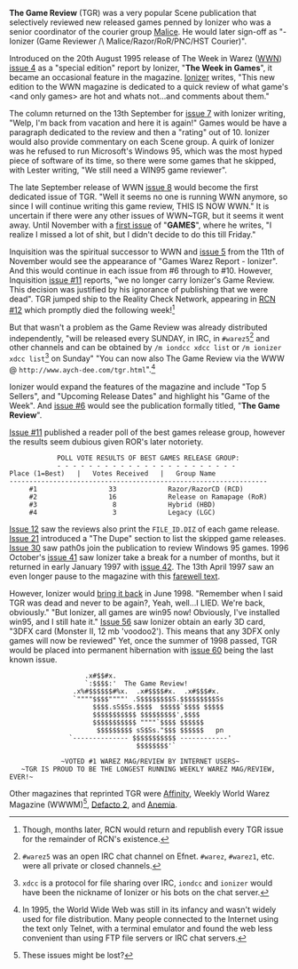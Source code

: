 **The Game Review** (TGR) was a very popular Scene publication that selectively reviewed new released games penned by Ionizer who was a senior coordinator of the courier group [Malice](/g/malice). He would later sign-off as "-Ionizer (Game Reviewer /\ Malice/Razor/RoR/PNC/HST Courier)".

Introduced on the 20th August 1995 release of The Week in Warez ([WWN](/g/the-week-in-warez)) [issue 4](/f/a9109) as a "special edition" report by Ionizer, "**The Week in Games**", it became an occasional feature in the magazine. [Ionizer](https://demozoo.org/sceners/139847/) writes, "This new edition to the WWN magazine is dedicated to a quick review of what game's \<and only games\> are hot and whats not...and comments about them."

The column returned on the 13th September for [issue 7](/f/a31b2) with Ionizer writing, "Welp, I'm back from vacation and here it is again!" Games would be have a paragraph dedicated to the review and then a "rating" out of 10. Ionizer would also provide commentary on each Scene group. A quirk of Ionizer was he refused to run Microsoft's Windows 95, which was the most hyped piece of software of its time, so there were some games that he skipped, with Lester writing, "We still need a WIN95 game reviewer". 

The late September release of WWN [issue 8](/f/a4144) would become the first dedicated issue of TGR. "Well it seems no one is running WWN anymore, so since I will continue writing this game review, THIS IS NOW WWN." It is uncertain if there were any other issues of WWN~TGR, but it seems it went away. Until November with a [first issue](/f/a8702) of "**GAMES**", where he writes, "I realize I missed a lot of shit, but I didn't decide to do this till Friday."

Inquisition was the spiritual successor to WWN and [issue 5](/f/9f1bf) from the 11th of November would see the appearance of "Games Warez Report - Ionizer". And this would continue in each issue from #6 through to #10. However, Inquisition [issue #11](/f/a5163) reports, "we no longer carry Ionizer's Game Review. This decision was justified by his ignorance of publishing that we were dead". TGR jumped ship to the Reality Check Network, appearing in [RCN #12](/f/a25e2) which promptly died the following week![^1]

But that wasn't a problem as the Game Review was already distributed independently, "will be released every SUNDAY, in IRC, in `#warez5`[^2] and other channels and can be obtained by `/m iondcc xdcc list` or `/m ionizer xdcc list`[^3] on Sunday" "You can now also The Game Review via the WWW @ `http://www.aych-dee.com/tgr.html`".[^4]

Ionizer would expand the features of the magazine and include "Top 5 Sellers", and "Upcoming Release Dates" and highlight his "Game of the Week". And [issue #6](/f/a4528) would see the publication formally titled, "**The Game Review**".

[Issue #11](/f/a9714) published a reader poll of the best games release group, however the results seem dubious given ROR's later notoriety.
```
            POLL VOTE RESULTS OF BEST GAMES RELEASE GROUP:
            - - - - - - - - - - - - - - - - - - - - - - -
Place (1=Best)   |   Votes Received   |   Group Name
-----------------------------------------------------------------     
     #1                  33             Razor/RazorCD (RCD)
     #2                  16             Release on Ramapage (RoR)
     #3                   8             Hybrid (HBD)
     #4                   3             Legacy (LGC)
```

[Issue 12](/f/aa6f0) saw the reviews also print the `FILE_ID.DIZ` of each game release. [Issue 21](/f/aa72e) introduced a "The Dupe" section to list the skipped game releases. [Issue 30](/f/aa418) saw path0s join the publication to review Windows 95 games. 1996 October's [issue 41](/f/ab75e) saw Ionizer take a break for a number of months, but it returned in early January 1997 with [issue 42](/ac73a/ab75f). The 13th April 1997 saw an even longer pause to the magazine with this [farewell text](/f/b1606). 

However, Ionizer would [bring it back](/f/af604) in June 1998. "Remember when I said TGR was dead and never to be again?, Yeah, well...I LIED.  We're back, obviously." "But Ionizer, all games are win95 now! Obviously, I've installed win95, and I still hate it." [Issue 56](/f/a0579) saw Ionizer obtain an early 3D card, "3DFX card (Monster II, 12 mb 'voodoo2'). This means that any 3DFX only games will now be reviewed" Yet, once the summer of 1998 passed, TGR would be placed into permanent hibernation with [issue 60](/f/a4789) being the last known issue.

```
                   .x#$$#x.
                   `:$$$$:'  The Game Review!
                .x%#$$$$$$#%x.  .x#$$$$#x.  .x#$$$#x.
                `""""$$$$""""' .S$$$$$$$$S.$$$$$$$$$Ss
                     $$$$.sS$Ss.$$$$  $$$$$`$$$$ $$$$$
                     $$$$$$$$$$$ $$$$$$$$$',$$$$
                     $$$$$$$$$$$ """"`$$$$ $$$$$$
                      $$$$$$$$$ sS$Ss."$$$ $$$$$$   pn           
               `-------------- $$$$$$$$$$$ ------------'
                                $$$$$$$$'`
                
             ~VOTED #1 WAREZ MAG/REVIEW BY INTERNET USERS~
   ~TGR IS PROUD TO BE THE LONGEST RUNNING WEEKLY WAREZ MAG/REVIEW, EVER!~
```

Other magazines that reprinted TGR were [Affinity](/g/affinity), Weekly World Warez Magazine \(WWWM\)[^5], [Defacto 2](/g/defacto2), and [Anemia](/g/anemia).

[^1]: Though, months later, RCN would return and republish every TGR issue for the remainder of RCN's existence.
[^2]: `#warez5` was an open IRC chat channel on Efnet. `#warez`, `#warez1`, etc. were all private or closed channels.
[^3]: `xdcc` is a protocol for file sharing over IRC, `iondcc` and `ionizer` would have been the nickname of Ionizer or his bots on the chat server.
[^4]: In 1995, the World Wide Web was still in its infancy and wasn't widely used for file distribution. Many people connected to the Internet using the text only Telnet, with a terminal emulator and found the web less convenient than using FTP file servers or IRC chat servers.
[^5]: These issues might be lost?